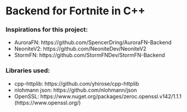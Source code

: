 # Backend for Fortnite in C++

<!--### Feaures:
<ul>
<li> </li>
</ul>-->

### Inspirations for this project:
<ul>
<li>AuroraFN: https://github.com/SpencerDring/AuroraFN-Backend </li>
<li>NeoniteV2: https://github.com/NeoniteDev/NeoniteV2 </li>
<li>StormFN: https://github.com/StormFNDev/StormFN-Backend </li>
</ul>

### Libraries used:
<ul>
<li>cpp-httplib: https://github.com/yhirose/cpp-httplib </li>
<li>nlohmann json: https://github.com/nlohmann/json </li>
<li>OpenSSL: https://www.nuget.org/packages/zeroc.openssl.v142/1.1.1 (https://www.openssl.org/) </li>
</ul>